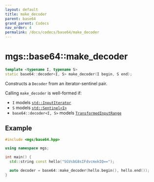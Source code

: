 ```yaml
---
layout: default
title: make_decoder
parent: base64
grand_parent: Codecs
nav_order: 4
permalink: /docs/codecs/base64/make_decoder
---
```


# mgs::base64::make_decoder

```cpp
template <typename I, typename S>
static base64::decoder<I, S> make_decoder(I begin, S end);
```

Constructs a `Decoder` from an iterator-sentinel pair.

Calling `make_decoder` is well-formed if:

* `I` models [`std::InputIterator`](https://en.cppreference.com/w/cpp/experimental/ranges/iterator/InputIterator)
* `S` models [`std::Sentinel<I>`](https://en.cppreference.com/w/cpp/experimental/ranges/iterator/Sentinel)
* `base64::decoder<I, S>` models [`TransformedInputRange`](/docs/concepts/transformed_input_range)

## Example

```cpp
#include <mgs/base64.hpp>

using namespace mgs;

int main() {
  std::string const hello("SGVsbG8sIFdvcmxkIQ==");

  auto decoder = base64::make_decoder(hello.begin(), hello.end());
}
```
